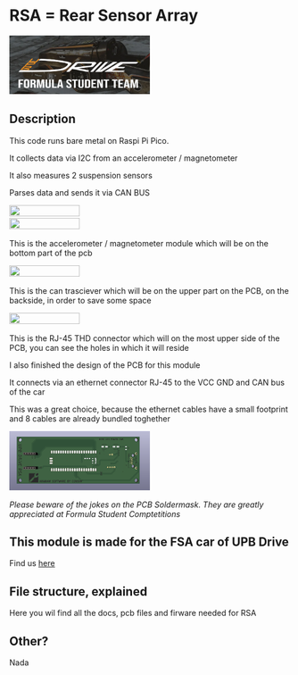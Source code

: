 # RSA = Rear Sensor Array
<img src="drive.png" width="50%" height="50%">

## Description
This code runs bare metal on Raspi Pi Pico.
<p>It collects data via I2C from an accelerometer / magnetometer</p>
<p>It also measures 2 suspension sensors</p>
<p>Parses data and sends it via CAN BUS</p>
<img src="https://external-content.duckduckgo.com/iu/?u=https%3A%2F%2Fwww.raspberry-pi-geek.de%2Fwp-content%2Fuploads%2F2021%2F06%2FAA_pico-board-white-angle-1_rpi-foundation-768x549.jpg&f=1&nofb=1&ipt=bfd916fa013d9f51f786a68b50ef7c415aa09b8f6b572f866fa8bb1f5e134c21&ipo=images" width="50%" height="50%">
<img src="https://external-content.duckduckgo.com/iu/?u=https%3A%2F%2Ftse4.mm.bing.net%2Fth%3Fid%3DOIP.zxdZ3t1NTV1hwKQ99Cm5xAHaEc%26pid%3DApi&f=1&ipt=5b138c37eeb4fda75f94d02102efc619b8e35c7dc7dba3d2dc258be85d013090&ipo=images" width="50%" height="50%">
<p>This is the accelerometer / magnetometer module which will be on the bottom part of the pcb</p>
<img src="https://external-content.duckduckgo.com/iu/?u=https%3A%2F%2Fimgaz.staticbg.com%2Fimages%2Foaupload%2Fbanggood%2Fimages%2F60%2F70%2Fe84efc72-0d0d-4929-88dd-49f9e0be0f7a.jpg&f=1&nofb=1&ipt=204659a860cb8378961759fb22b1fe42ad8cc51bcd0cd7f8864e67509ee14f80&ipo=images" width="50%" height="50%">
<p>This is the can trasciever which will be on the upper part on the PCB, on the backside, in order to save some space</p>
<img src="https://external-content.duckduckgo.com/iu/?u=https%3A%2F%2Fmedia.digikey.com%2FPhotos%2FStewart%2520Connector%2520Photos%2FSS-60300-002.JPG&f=1&nofb=1&ipt=adb0eaeb92d00e71c85a93f76fbd68c5b54c2a5ac5a1d028ea3ce179891d0102&ipo=images" width="50%" height="50%">
<p>This is the RJ-45 THD connector which will on the most upper side of the PCB, you can see the holes in which it will reside</p>
<p>I also finished the design of the PCB for this module</p>
<p>It connects via an ethernet connector RJ-45 to the VCC GND and CAN bus of the car</p>
<p>This was a great choice, because the ethernet cables have a small footprint and 8 cables are already bundled toghether</p>
<img src="pcb_img.png" width="50%" height="50%">
<p><i>Please beware of the jokes on the PCB Soldermask. They are greatly appreciated at Formula Student Comptetitions</i></p>

## This module is made for the FSA car of UPB Drive
Find us <a href="https://www.upbdrive.com/">here</a>

## File structure, explained
Here you wil find all the docs, pcb files and firware needed for RSA

## Other?
Nada



